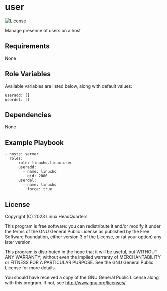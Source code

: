 # user

[![License](https://img.shields.io/badge/license-GPLv3-lightgreen)](https://www.gnu.org/licenses/gpl-3.0.en.html#license-text)

Manage presence of users on a host

## Requirements

None

## Role Variables

Available variables are listed below, along with default values:

    useradd: []
    userdel: []

## Dependencies

None

## Example Playbook

    - hosts: server
      roles:
        - role: linuxhq.linux.user
          useradd:
            - name: linuxhq
              gid: 2000
          userdel:
            - name: linuxhq
              force: true

## License

Copyright (C) 2023 Linux HeadQuarters

This program is free software: you can redistribute it and/or modify
it under the terms of the GNU General Public License as published by
the Free Software Foundation, either version 3 of the License, or
(at your option) any later version.

This program is distributed in the hope that it will be useful,
but WITHOUT ANY WARRANTY; without even the implied warranty of
MERCHANTABILITY or FITNESS FOR A PARTICULAR PURPOSE. See the
GNU General Public License for more details.

You should have received a copy of the GNU General Public License
along with this program. If not, see <http://www.gnu.org/licenses/>.
